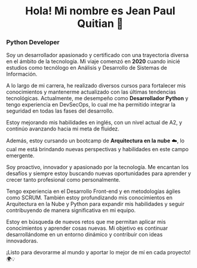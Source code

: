 # <center>Hola! Mi nombre es Jean Paul Quitian 👋

### Python Developer 

Soy un desarrollador apasionado y certificado con una trayectoria diversa en el ámbito de la tecnología. Mi viaje comenzó en **2020** cuando inicié estudios como tecnólogo en Análisis y Desarrollo de Sistemas de Información.

A lo largo de mi carrera, he realizado diversos cursos para fortalecer mis conocimientos y mantenerme actualizado con las últimas tendencias tecnológicas. Actualmente, me desempeño como **Desarrollador Python** y tengo experiencia en DevSecOps, lo cual me ha permitido integrar la seguridad en todas las fases del desarrollo.

Estoy mejorando mis habilidades en inglés, con un nivel actual de A2, y continúo avanzando hacia mi meta de fluidez.

Además, estoy cursando un bootcamp de **Arquitectura en la nube** ☁️, lo cual me está brindando nuevas perspectivas y habilidades en este campo emergente.

Soy proactivo, innovador y apasionado por la tecnología. Me encantan los desafíos y siempre estoy buscando nuevas oportunidades para aprender y crecer tanto profesional como personalmente.

Tengo experiencia en el Desarrollo Front-end y en metodologías ágiles como SCRUM. También estoy profundizando mis conocimientos en Arquitectura en la Nube y Python para expandir mis habilidades y seguir contribuyendo de manera significativa en mi equipo.

Estoy en búsqueda de nuevos retos que me permitan aplicar mis conocimientos y aprender cosas nuevas. Mi objetivo es continuar desarrollándome en un entorno dinámico y contribuir con ideas innovadoras.

¡Listo para devorarme al mundo y aportar lo mejor de mí en cada proyecto! 🌍💡
